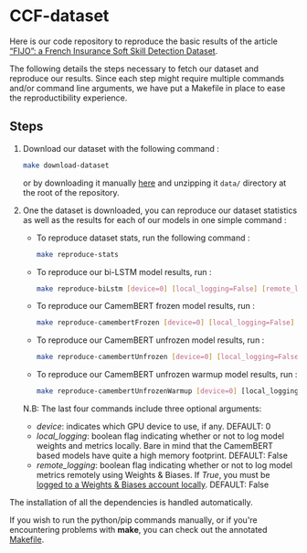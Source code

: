 # CCF-dataset
Here is our code repository to reproduce the basic results of the article 
[“FIJO”: a French Insurance Soft Skill Detection Dataset](URL).

The following details the steps necessary to fetch our dataset and reproduce our results.
Since each step might require multiple commands and/or command line arguments, we have put
a Makefile in place to ease the reproductibility experience.
## Steps

1. Download our dataset with the following command :
    ```bash
    make download-dataset
    ```

    or by downloading it manually [here](https://dataverse.scholarsportal.info/dataset.xhtml?persistentId=doi:10.5683/SP3/CHUEJM) and unzipping it `data/` directory
    at the root of the repository.

2. One the dataset is downloaded, you can reproduce our dataset statistics as well as the results for each of our models in one simple command :

    - To reproduce dataset stats, run the following command :
         ```bash
        make reproduce-stats
        ``` 
    - To reproduce our bi-LSTM model results, run : 
        ```bash
        make reproduce-biLstm [device=0] [local_logging=False] [remote_logging=False]
        ``` 
    - To reproduce our CamemBERT frozen model results, run : 
        ```bash
        make reproduce-camembertFrozen [device=0] [local_logging=False] [remote_logging=False]
        ``` 
    - To reproduce our CamemBERT unfrozen model results, run : 
        ```bash
        make reproduce-camembertUnfrozen [device=0] [local_logging=False] [remote_logging=False]
        ``` 
    - To reproduce our CamemBERT unfrozen warmup model results, run : 
        ```bash
        make reproduce-camembertUnfrozenWarmup [device=0] [local_logging=False [remote_logging=False]
        ```

    N.B: The last four commands include three optional arguments:

    - *device*: indicates which GPU device to use, if any. DEFAULT: 0
    - *local_logging*: boolean flag indicating whether or not to log model weights and metrics locally. Bare in mind that the CamemBERT based models have quite a high memory footprint. DEFAULT: False
    - *remote_logging*: boolean flag indicating whether or not to log model  metrics remotely using Weights & Biases. If *True*, you must be [logged to a Weights & Biases account locally](https://docs.wandb.ai/quickstart). DEFAULT: False

The installation of all the dependencies is handled automatically.

If you wish to run the python/pip commands manually, or if you're encountering problems with **make**, you can check out the annotated [Makefile](https://github.com/iid-ulaval/FIJO-code/blob/main/Makefile).